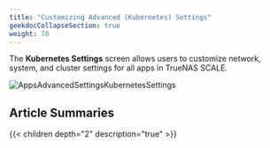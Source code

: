 ```yaml
---
title: "Customizing Advanced (Kubernetes) Settings"
geekdocCollapseSection: true
weight: 70
---
```


The **Kubernetes Settings** screen allows users to customize network, system, and cluster settings for all apps in TrueNAS SCALE.

![AppsAdvancedSettingsKubernetesSettings](/images/SCALE/22.12/AppsAdvancedSettingsKubernetesSettings.png "Apps Advanced Settings")

## Article Summaries

{{< children depth="2" description="true" >}}